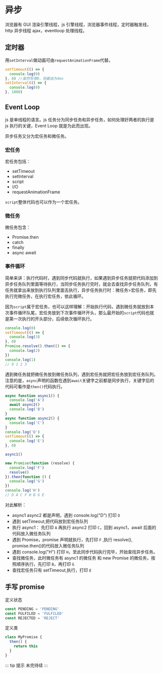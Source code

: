 # 异步

浏览器有 GUI 渲染引擎线程，js 引擎线程，浏览器事件线程，定时器触发线，http 异步线程 ajax，eventloop 处理线程。

## 定时器

用`setInterval`做动画可由`requestAnimationFrame`代替。

```js
setTimeout(() => {
  console.log(0)
}, 0) //虽然写得0，但最低为4ms
setInterval(() => {
  console.log(0)
}, 1000)
```

## Event Loop

js 是单线程的语言。js 任务分为同步任务和异步任务，如何处理好两者的执行是 js 执行的关键，Event Loop 就是为此而出现。

异步任务又分为宏任务和微任务。

### 宏任务

宏任务包括：

- setTimeout
- setInterval
- script
- I/O
- requestAnimationFrame

`script`整体代码也可以作为一个宏任务。

### 微任务

微任务包含：

- Promise.then
- catch
- finally
- async await

### 事件循环

简单来讲：执行代码时，遇到同步代码就执行，如果遇到异步任务就把代码添加到异步任务队列里面等待执行，当同步任务执行完时，就会去查找异步任务队列，有任务就拿出来放到执行队列里面去执行，异步任务执行时：微任务>宏任务，即先执行完微任务，在执行宏任务，依此循环。

因为`script`属于宏任务，也可以这样理解：开始执行代码，遇到微任务就放到本次事件循环队尾，宏任务放到下次事件循环开头，那么最开始的`script`代码也就是第一次执行的开头部分，后续依次循环执行。

```js
console.log(0)
setTimeout(() => {
  console.log(3)
}, 0)
Promise.resolve().then(() => {
  console.log(2)
})
console.log(1)
// 0 1 2 3
```

遇到微任务就把微任务放到微任务队列，遇到宏任务就把宏任务放到宏任务队列。注意的是，`async`声明的函数在遇到`await`关键字之前都是同步执行，关键字后的代码可看作是`then()`代码执行。

```js
async function async1() {
  console.log('A')
  await async2()
  console.log('B')
}
async function async2() {
  console.log('C')
}
console.log('D')
setTimeout(() => {
  console.log('E')
}, 0)

async1()

new Promise(function (resolve) {
  console.log('F')
  resolve()
}).then(function () {
  console.log('G')
})
console.log('H')
// D A C F H B G E
```

对此解析：

- async1 async2 都是声明，遇到 console.log("D") 打印 `D`
- 遇到 setTimeout,把代码放到宏任务队列
- 执行 async1： 先打印 `A` 再执行 async2 打印 `C`，回到 async1，await 后面的代码放入微任务队列
- 遇到 Promise，promise 声明就执行，先打印 `F` ,执行 resolve(), promise.then()的代码放入微任务队列
- 遇到 console.log("H") 打印 `H`，至此同步代码执行完毕，开始查找异步任务。
- 查找微任务，此时微任务有 async1 的微任务 和 new Promise 的微任务，按照顺序执行，先打印 `B`，再打印 `G`
- 查找宏任务只有 setTimeout,执行，打印 `E`

## 手写 promise

定义状态

```js
const PENDING = 'PENDING'
const FULFILED = 'FULFILED'
const REJECTED = 'REJECT'
```

定义类

```js
class MyPromise {
  then() {
    return this
  }
}
```

::: tip 提示
未完待续
:::
